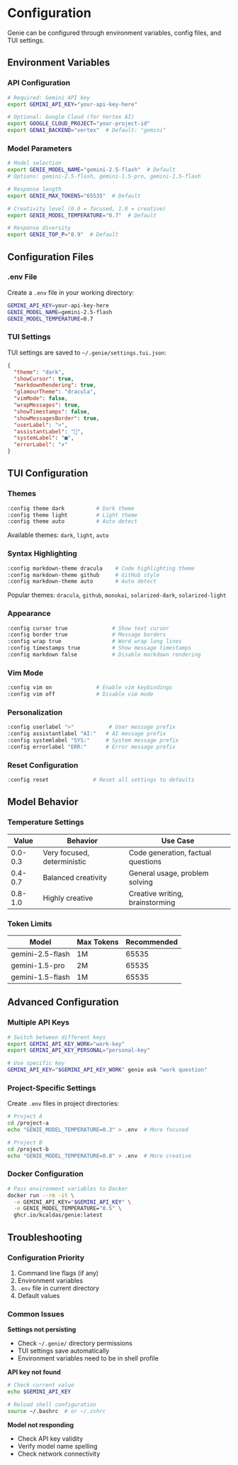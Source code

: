 # Configuration

Genie can be configured through environment variables, config files, and TUI settings.

## Environment Variables

### API Configuration
```bash
# Required: Gemini API key
export GEMINI_API_KEY="your-api-key-here"

# Optional: Google Cloud (for Vertex AI)
export GOOGLE_CLOUD_PROJECT="your-project-id"
export GENAI_BACKEND="vertex"  # Default: "gemini"
```

### Model Parameters
```bash
# Model selection
export GENIE_MODEL_NAME="gemini-2.5-flash"  # Default
# Options: gemini-2.5-flash, gemini-1.5-pro, gemini-1.5-flash

# Response length
export GENIE_MAX_TOKENS="65535"  # Default

# Creativity level (0.0 = focused, 1.0 = creative)
export GENIE_MODEL_TEMPERATURE="0.7"  # Default

# Response diversity
export GENIE_TOP_P="0.9"  # Default
```

## Configuration Files

### .env File
Create a `.env` file in your working directory:
```bash
GEMINI_API_KEY=your-api-key-here
GENIE_MODEL_NAME=gemini-2.5-flash
GENIE_MODEL_TEMPERATURE=0.7
```

### TUI Settings
TUI settings are saved to `~/.genie/settings.tui.json`:
```json
{
  "theme": "dark",
  "showCursor": true,
  "markdownRendering": true,
  "glamourTheme": "dracula",
  "vimMode": false,
  "wrapMessages": true,
  "showTimestamps": false,
  "showMessagesBorder": true,
  "userLabel": ">",
  "assistantLabel": "🤖",
  "systemLabel": "■",
  "errorLabel": "✗"
}
```

## TUI Configuration

### Themes
```bash
:config theme dark          # Dark theme
:config theme light         # Light theme  
:config theme auto          # Auto detect
```

Available themes: `dark`, `light`, `auto`

### Syntax Highlighting
```bash
:config markdown-theme dracula    # Code highlighting theme
:config markdown-theme github     # GitHub style
:config markdown-theme auto       # Auto detect
```

Popular themes: `dracula`, `github`, `monokai`, `solarized-dark`, `solarized-light`

### Appearance
```bash
:config cursor true              # Show text cursor
:config border true              # Message borders
:config wrap true                # Word wrap long lines
:config timestamps true          # Show message timestamps
:config markdown false           # Disable markdown rendering
```

### Vim Mode
```bash
:config vim on              # Enable vim keybindings
:config vim off             # Disable vim mode
```

### Personalization
```bash
:config userlabel ">"           # User message prefix
:config assistantlabel "AI:"   # AI message prefix  
:config systemlabel "SYS:"     # System message prefix
:config errorlabel "ERR:"      # Error message prefix
```

### Reset Configuration
```bash
:config reset              # Reset all settings to defaults
```

## Model Behavior

### Temperature Settings
| Value | Behavior | Use Case |
|-------|----------|----------|
| 0.0-0.3 | Very focused, deterministic | Code generation, factual questions |
| 0.4-0.7 | Balanced creativity | General usage, problem solving |
| 0.8-1.0 | Highly creative | Creative writing, brainstorming |

### Token Limits
| Model | Max Tokens | Recommended |
|-------|------------|-------------|
| gemini-2.5-flash | 1M | 65535 |
| gemini-1.5-pro | 2M | 65535 |
| gemini-1.5-flash | 1M | 65535 |

## Advanced Configuration

### Multiple API Keys
```bash
# Switch between different keys
export GEMINI_API_KEY_WORK="work-key"
export GEMINI_API_KEY_PERSONAL="personal-key"

# Use specific key
GEMINI_API_KEY="$GEMINI_API_KEY_WORK" genie ask "work question"
```

### Project-Specific Settings
Create `.env` files in project directories:
```bash
# Project A
cd /project-a
echo "GENIE_MODEL_TEMPERATURE=0.3" > .env  # More focused

# Project B  
cd /project-b
echo "GENIE_MODEL_TEMPERATURE=0.8" > .env  # More creative
```

### Docker Configuration
```bash
# Pass environment variables to Docker
docker run --rm -it \
  -e GEMINI_API_KEY="$GEMINI_API_KEY" \
  -e GENIE_MODEL_TEMPERATURE="0.5" \
  ghcr.io/kcaldas/genie:latest
```

## Troubleshooting

### Configuration Priority
1. Command line flags (if any)
2. Environment variables
3. `.env` file in current directory
4. Default values

### Common Issues
**Settings not persisting**
- Check `~/.genie/` directory permissions
- TUI settings save automatically
- Environment variables need to be in shell profile

**API key not found**
```bash
# Check current value
echo $GEMINI_API_KEY

# Reload shell configuration
source ~/.bashrc  # or ~/.zshrc
```

**Model not responding**
- Check API key validity
- Verify model name spelling
- Check network connectivity